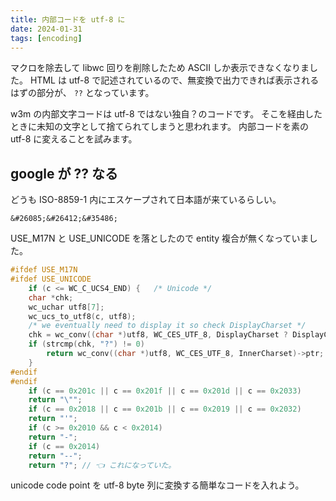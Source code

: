 ```yaml
---
title: 内部コードを utf-8 に
date: 2024-01-31
tags: [encoding]
---
```


マクロを除去して libwc 回りを削除したため ASCII しか表示できなくなりました。
HTML は utf-8 で記述されているので、無変換で出力できれば表示されるはずの部分が、
`??` となっています。

w3m の内部文字コードは utf-8 ではない独自？のコードです。
そこを経由したときに未知の文字として捨てられてしまうと思われます。
内部コードを素の utf-8 に変えることを試みます。

<!-- truncate -->

## google が ?? なる

どうも ISO-8859-1 内にエスケープされて日本語が来ているらしい。

```
&#26085;&#26412;&#35486;
```

USE_M17N と USE_UNICODE を落としたので entity 複合が無くなっていました。

```c title="entity.c: conv_entity()"
#ifdef USE_M17N
#ifdef USE_UNICODE
    if (c <= WC_C_UCS4_END) {	/* Unicode */
	char *chk;
	wc_uchar utf8[7];
	wc_ucs_to_utf8(c, utf8);
	/* we eventually need to display it so check DisplayCharset */
	chk = wc_conv((char *)utf8, WC_CES_UTF_8, DisplayCharset ? DisplayCharset : WC_CES_US_ASCII)->ptr;
	if (strcmp(chk, "?") != 0)
	    return wc_conv((char *)utf8, WC_CES_UTF_8, InnerCharset)->ptr;
    }
#endif
#endif
    if (c == 0x201c || c == 0x201f || c == 0x201d || c == 0x2033)
	return "\"";
    if (c == 0x2018 || c == 0x201b || c == 0x2019 || c == 0x2032)
	return "'";
    if (c >= 0x2010 && c < 0x2014)
	return "-";
    if (c == 0x2014)
	return "--";
    return "?"; // 👈 これになっていた。
```

unicode code point を utf-8 byte 列に変換する簡単なコードを入れよう。


